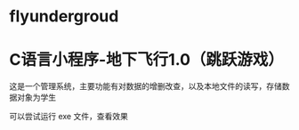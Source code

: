 # flyundergroud
# C语言小程序-地下飞行1.0（跳跃游戏）

这是一个管理系统，主要功能有对数据的增删改查，以及本地文件的读写，存储数据对象为学生  

可以尝试运行 exe 文件，查看效果
